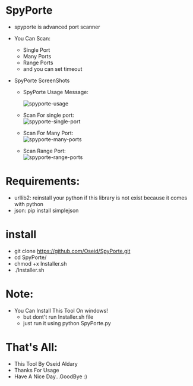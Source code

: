 # SpyPorte
  * spyporte is advanced port scanner
   - You Can Scan:
     * Single Port
     * Many Ports
     * Range Ports
     * and you can set timeout
   - SpyPorte ScreenShots
   
       * SpyPorte Usage Message:
             
            
            ![spyporte-usage](https://user-images.githubusercontent.com/29546157/42237878-9ecb2b68-7eee-11e8-8b45-9508fe7e90c8.png)
             
       * Scan For single port:      
             ![spyporte-single-port](https://user-images.githubusercontent.com/29546157/42237885-a586944c-7eee-11e8-9150-6874def2dbef.png)
             
       * Scan For Many Port:      
             ![spyporte-many-ports](https://user-images.githubusercontent.com/29546157/42237920-b8542f08-7eee-11e8-8687-c8fda0d4db59.png)
             
       * Scan Range Port:      
             ![spyporte-range-ports](https://user-images.githubusercontent.com/29546157/42237896-ac2e3d9a-7eee-11e8-841f-af0c3565bffc.png)


# Requirements:
  - urllib2: reinstall your python if this library is not exist because it comes with python
  - json:  pip install simplejson
  
# install
* git clone https://github.com/Oseid/SpyPorte.git
* cd SpyPorte/
* chmod +x Installer.sh
* ./Installer.sh

# Note:
- You Can Install This Tool On windows!
   * but dont't run Installer.sh file 
   * just run it using python SpyPorte.py


# That's All:
   * This Tool By Oseid Aldary
   * Thanks For Usage
   * Have A Nice Day...GoodBye :)

